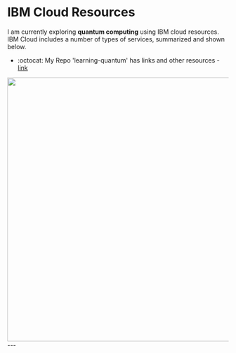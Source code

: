 # IBM Cloud Resources

I am currently exploring **quantum computing** using IBM cloud resources.  IBM Cloud includes a number of types of services, summarized and shown below.


- :octocat: My Repo 'learning-quantum' has links and other resources - [link](https://github.com/lynnlangit/learning-quantum)

<img src="https://github.com/lynnlangit/learning-cloud/blob/master/images/ibm-cloud.png" width=600>
  ---


